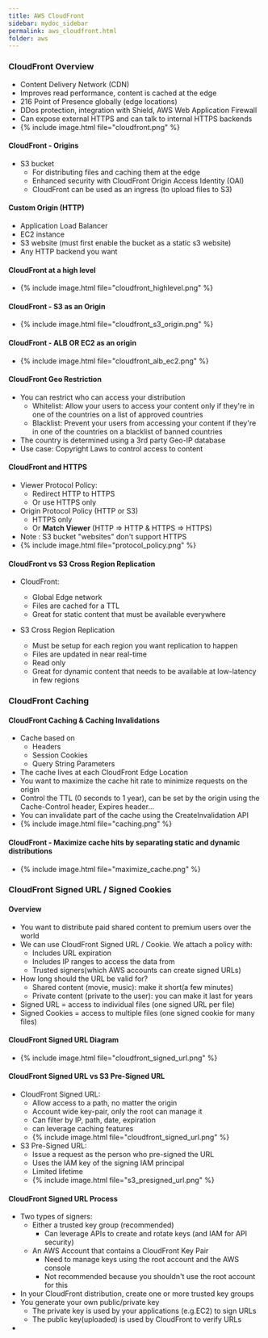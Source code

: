 ```yaml
---
title: AWS CloudFront
sidebar: mydoc_sidebar
permalink: aws_cloudfront.html
folder: aws
---
```


### CloudFront Overview
- Content Delivery Network (CDN)
- Improves read performance, content is cached at the edge
- 216 Point of Presence globally (edge locations)
- DDos protection, integration with Shield, AWS Web Application Firewall
- Can expose external HTTPS and can talk to internal HTTPS backends
- {% include image.html file="cloudfront.png" %}

#### CloudFront - Origins
- S3 bucket
  - For distributing files and caching them at the edge
  - Enhanced security with CloudFront Origin Access Identity (OAI)
  - CloudFront can be used as an ingress (to upload files to S3)

#### Custom Origin (HTTP)
  - Application Load Balancer
  - EC2 instance
  - S3 website (must first enable the bucket as a static s3 website)
  - Any HTTP backend you want

#### CloudFront at a high level
  - {% include image.html file="cloudfront_highlevel.png" %}

#### CloudFront - S3 as an Origin
  - {% include image.html file="cloudfront_s3_origin.png" %}

#### CloudFront - ALB OR EC2 as an origin
  - {% include image.html file="cloudfront_alb_ec2.png" %}

#### CloudFront Geo Restriction
  - You can restrict who can access your distribution
    - Whitelist: Allow your users to access your content only if they're in one of the countries on a list of approved countries
    - Blacklist: Prevent your users from accessing your content if they're in one of the countries on a blacklist of banned countries
  - The country is determined using a 3rd party Geo-IP database
  - Use case: Copyright Laws to control access to content

#### CloudFront and HTTPS
  - Viewer Protocol Policy:
    - Redirect HTTP to HTTPS
    - Or use HTTPS only
  - Origin Protocol Policy (HTTP or S3)
    - HTTPS only
    - Or **Match Viewer**
      (HTTP => HTTP & HTTPS => HTTPS)
  - Note : S3 bucket "websites" don't support HTTPS
  - {% include image.html file="protocol_policy.png" %}

#### CloudFront vs S3 Cross Region Replication
  - CloudFront:
    - Global Edge network
    - Files are cached for a TTL
    - Great for static content that must be available everywhere

  - S3 Cross Region Replication
    - Must be setup for each region you want replication to happen
    - Files are updated in near real-time
    - Read only
    - Great for dynamic content that needs to be available at low-latency in few regions

### CloudFront Caching
#### CloudFront Caching & Caching Invalidations
  - Cache based on
    - Headers
    - Session Cookies
    - Query String Parameters
  - The cache lives at each CloudFront Edge Location
  - You want to maximize the cache hit rate to minimize requests on the origin
  - Control the TTL (0 seconds to 1 year), can be set by the origin using the Cache-Control header, Expires header...
  - You can invalidate part of the cache using the CreateInvalidation API
  - {% include image.html file="caching.png" %}

#### CloudFront - Maximize cache hits by separating static and dynamic distributions
  - {% include image.html file="maximize_cache.png" %}

### CloudFront Signed URL / Signed Cookies

#### Overview
  - You want to distribute paid shared content to premium users over the world
  - We can use CloudFront Signed URL / Cookie. We attach a policy with:
    - Includes URL expiration
    - Includes IP ranges to access the data from
    - Trusted signers(which AWS accounts can create signed URLs)
  - How long should the URL be valid for?
    - Shared content (movie, music): make it short(a few minutes)
    - Private content (private to the user): you can make it last for years
  - Signed URL = access to individual files (one signed URL per file)
  - Signed Cookies = access to multiple files (one signed cookie for many files)

#### CloudFront Signed URL Diagram
  - {% include image.html file="cloudfront_signed_url.png" %}

#### CloudFront Signed URL vs S3 Pre-Signed URL
  - CloudFront Signed URL:
    - Allow access to a path, no matter the origin
    - Account wide key-pair, only the root can manage it
    - Can filter by IP, path, date, expiration
    - can leverage caching features
    - {% include image.html file="cloudfront_signed_url.png" %}
  - S3 Pre-Signed URL:
    - Issue a request as the person who pre-signed the URL
    - Uses the IAM key of the signing IAM principal
    - Limited lifetime
    - {% include image.html file="s3_presigned_url.png" %}

#### CloudFront Signed URL Process
  - Two types of signers:
    - Either a trusted key group (recommended)
      - Can leverage APIs to create and rotate keys (and IAM for API security)
    - An AWS Account that contains a CloudFront Key Pair
      - Need to manage keys using the root account and the AWS console
      - Not recommended because you shouldn't use the root account for this
  - In your CloudFront distribution, create one or more trusted key groups
  - You generate your own public/private key
    - The private key is used by your applications (e.g.EC2) to sign URLs
    - The public key(uploaded) is used by CloudFront to verify URLs
  - 
